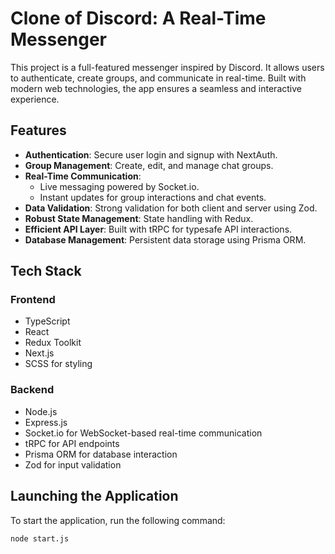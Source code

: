 # Clone of Discord: A Real-Time Messenger

This project is a full-featured messenger inspired by Discord. It allows users to authenticate, create groups, and communicate in real-time. Built with modern web technologies, the app ensures a seamless and interactive experience.

## Features
- **Authentication**: Secure user login and signup with NextAuth.
- **Group Management**: Create, edit, and manage chat groups.
- **Real-Time Communication**:
  - Live messaging powered by Socket.io.
  - Instant updates for group interactions and chat events.
- **Data Validation**: Strong validation for both client and server using Zod.
- **Robust State Management**: State handling with Redux.
- **Efficient API Layer**: Built with tRPC for typesafe API interactions.
- **Database Management**: Persistent data storage using Prisma ORM.

## Tech Stack

### Frontend
- TypeScript
- React
- Redux Toolkit
- Next.js
- SCSS for styling

### Backend
- Node.js
- Express.js
- Socket.io for WebSocket-based real-time communication
- tRPC for API endpoints
- Prisma ORM for database interaction
- Zod for input validation

## Launching the Application
To start the application, run the following command:
```bash
node start.js


